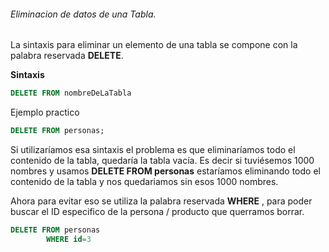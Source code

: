 ###### Eliminacion de datos de una Tabla.

La sintaxis para eliminar un elemento de una tabla se compone con la palabra reservada **DELETE**.

**Sintaxis**

```sql
DELETE FROM nombreDeLaTabla
```

Ejemplo practico

```sql
DELETE FROM personas;
```

Si utilizaríamos esa sintaxis el problema es que eliminaríamos todo el contenido de la tabla, quedaría la tabla vacía. Es decir si tuviésemos 1000 nombres y usamos  **DELETE FROM personas** estaríamos eliminando todo el contenido de la tabla y nos quedariamos sin esos 1000 nombres.

Ahora para evitar eso se utiliza la palabra reservada **WHERE** , para poder buscar el ID especifico de la persona / producto que querramos borrar.

```sql
DELETE FROM personas
		WHERE id=3
```

